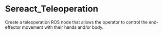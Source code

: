 # Sereact_Teleoperation
Create a teleoperation ROS node that allows the operator to control the end-effector movement with their hands and/or body.
